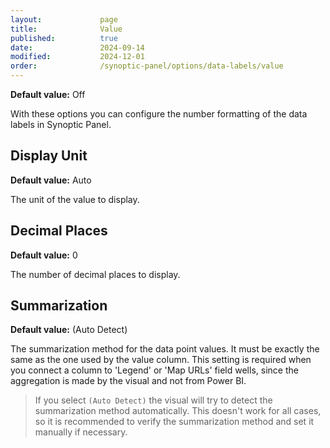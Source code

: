 ```yaml
---
layout:             page
title:              Value
published:          true
date:               2024-09-14
modified:           2024-12-01
order:              /synoptic-panel/options/data-labels/value
---
```

**Default value:** Off

With these options you can configure the number formatting of the data labels in Synoptic Panel.

## Display Unit

**Default value:** Auto

The unit of the value to display.

## Decimal Places

**Default value:** 0

The number of decimal places to display.

## Summarization

**Default value:** (Auto Detect)

The summarization method for the data point values. It must be exactly the same as the one used by the value column. This setting is required when you connect a column to 'Legend' or 'Map URLs' field wells, since the aggregation is made by the visual and not from Power BI.

> If you select `(Auto Detect)` the visual will try to detect the summarization method automatically. This doesn't work for all cases, so it is recommended to verify the summarization method and set it manually if necessary.